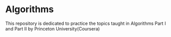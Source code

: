 # Algorithms
This repository is dedicated to practice the topics taught in Algorithms Part I and Part II by Princeton University(Coursera)
